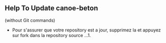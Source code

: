 ## Help To Update canoe-beton
(without Git commands)

- Pour s'assurer que votre repository est a jour, supprimez la et appuyez sur fork dans la repository source 
...1.
